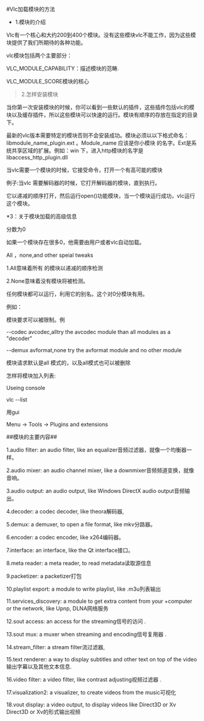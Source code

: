 <meta http-equiv="Content-Type" content="text/html; charset=UTF-8">
#Vlc加载模块的方法

*  1.模块的介绍

Vlc有一个核心和大约200到400个模块。没有这些模块vlc不能工作，因为这些模块提供了我们所期待的各种功能。

vlc模块包括两个主要部分：

VLC_MODULE_CAPABILITY：描述模块的范畴.

VLC_MODULE_SCORE模块的核心


>2.怎样安装模块

当你第一次安装模块的时候，你可以看到一些默认的插件，这些插件包括vlc的模块以及缓存插件，所以这些模块可以快速的运行。模块有顺序的存放在指定的目录下。

最新的vlc版本需要特定的模块否则不会安装成功。模块必须以以下格式命名： libmodule_name_plugin.ext 。Module_name 应该是你小模块 的名字。Ext是系统共享区域的扩展。例如：win 下，进入http模块的名字是 libaccess_http_plugin.dll

当vlc需要一个模块的时候，它接受命令，打开一个有高可能的模块

例子:当vlc 需要解码器的时候，它打开解码器的模块，直到执行。

它以递减的顺序打开，然后运行open()功能模块，当一个模块运行成功，vlc运行这个模块。

*3：关于模块加载的高级信息

分数为0

如果一个模块存在很多0，他需要由用户或者vlc自动加载。

All ，none,and other speial tweaks

1.All意味着所有 的模块以递减的顺序检测

2.None意味着没有模块将被检测。

任何模块都可以运行，利用它的别名。这个对0分模块有用。

例如：

模块要求可以被限制。例

--codec avcodec,alltry the avcodec module than all modules as a "decoder" 

--demux avformat,none try the avformat module and no other module     

模块请求默认是all 模式的，以及all模式也可以被删除

怎样将模块加入列表:

Useing console

vlc --list

用gui

Menu -> Tools -> Plugins and extensions

##模块的主要内容##

1.audio filter: an audio filter, like an equalizer音频过滤器，就像一个均衡器一样。

2.audio mixer: an audio channel mixer, like a downmixer音频频道变换，就像音响。

3.audio output: an audio output, like Windows DirectX audio output音频输出。

4.decoder: a codec decoder, like theora解码器,

5.demux: a demuxer, to open a file format, like mkv分路器。 

6.encoder: a codec encoder, like x264编码器。

7.interface: an interface, like the Qt interface接口。

8.meta reader: a meta reader, to read metadata读取源信息

9.packetizer: a packetizer打包

10.playlist export: a module to write playlist, like .m3u列表输出

11.services_discovery: a module to get extra content from your +computer or the network, like Upnp, DLNA网络服务  

12.sout access: an access for the streaming信号的访问 .   

13.sout mux: a muxer when streaming and encoding信号复用器 . 

14.stream_filter: a stream filter流过滤器,

15.text renderer: a way to display subtitles and other text on top of the video输出字幕以及其他文本信息. 

16.video filter: a video filter, like contrast adjusting视频过滤器 . 

17.visualization2: a visualizer, to create videos from the music可视化

18.vout display: a video output, to display videos like Direct3D or Xv   Direct3D or Xv的形式输出视频


